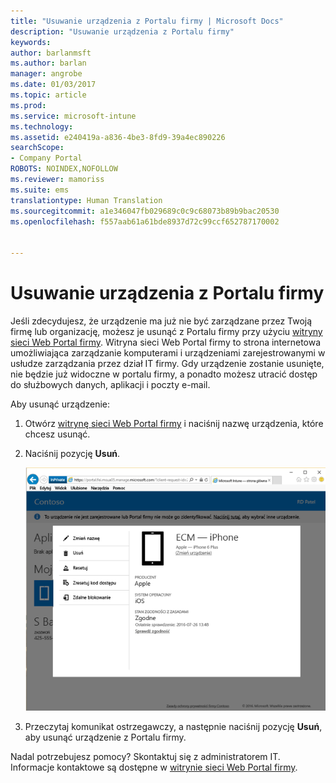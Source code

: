 ```yaml
---
title: "Usuwanie urządzenia z Portalu firmy | Microsoft Docs"
description: "Usuwanie urządzenia z Portalu firmy"
keywords: 
author: barlanmsft
ms.author: barlan
manager: angrobe
ms.date: 01/03/2017
ms.topic: article
ms.prod: 
ms.service: microsoft-intune
ms.technology: 
ms.assetid: e240419a-a836-4be3-8fd9-39a4ec890226
searchScope:
- Company Portal
ROBOTS: NOINDEX,NOFOLLOW
ms.reviewer: mamoriss
ms.suite: ems
translationtype: Human Translation
ms.sourcegitcommit: a1e346047fb029689c0c9c68073b89b9bac20530
ms.openlocfilehash: f557aab61a61bde8937d72c99ccf652787170002


---
```


# <a name="remove-your-device-from-the-company-portal"></a>Usuwanie urządzenia z Portalu firmy

Jeśli zdecydujesz, że urządzenie ma już nie być zarządzane przez Twoją firmę lub organizację, możesz je usunąć z Portalu firmy przy użyciu [witryny sieci Web Portal firmy](http://portal.manage.microsoft.com). Witryna sieci Web Portal firmy to strona internetowa umożliwiająca zarządzanie komputerami i urządzeniami zarejestrowanymi w usłudze zarządzania przez dział IT firmy. Gdy urządzenie zostanie usunięte, nie będzie już widoczne w portalu firmy, a ponadto możesz utracić dostęp do służbowych danych, aplikacji i poczty e-mail.

Aby usunąć urządzenie:

1.  Otwórz [witrynę sieci Web Portal firmy](http://portal.manage.microsoft.com) i naciśnij nazwę urządzenia, które chcesz usunąć.

2.  Naciśnij pozycję **Usuń**.

    ![Usuwanie opcji urządzenia w witrynie sieci Web Portal firmy](./media/iwp-screen-with-all-options.png)

3. Przeczytaj komunikat ostrzegawczy, a następnie naciśnij pozycję **Usuń**, aby usunąć urządzenie z Portalu firmy.

Nadal potrzebujesz pomocy? Skontaktuj się z administratorem IT. Informacje kontaktowe są dostępne w [witrynie sieci Web Portal firmy](http://portal.manage.microsoft.com).



<!--HONumber=Jan17_HO1-->


